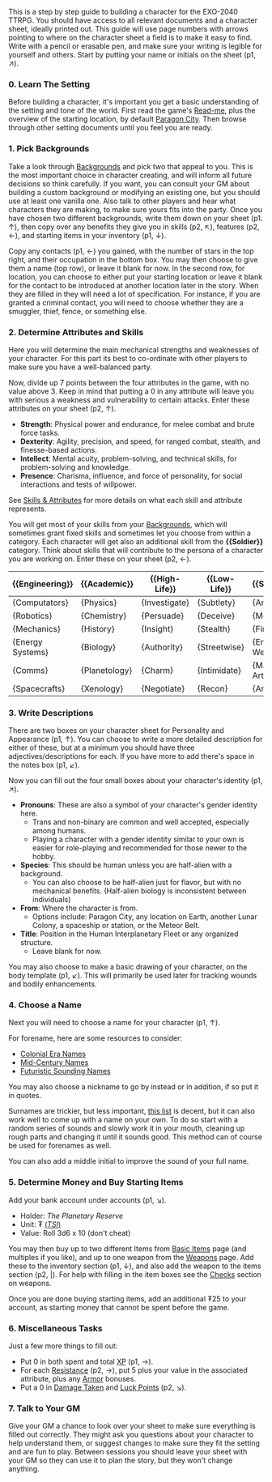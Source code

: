 This is a step by step guide to building a character for the EXO-2040 TTRPG. You should have access to all relevant documents and a character sheet, ideally printed out.  This guide will use page numbers with arrows pointing to where on the character sheet a field is to make it easy to find. Write with a pencil or erasable pen, and make sure your writing is legible for yourself and others. Start by putting your name or initials on the sheet (p1, ↗).
### 0. Learn The Setting
Before building a character, it's important you get a basic understanding of the setting and tone of the world. First read the game's [Read-me](/Readme.md), plus the overview of the starting location, by default [Paragon City](Paragon%20City.md). Then browse through other setting documents until you feel you are ready. 
### 1. Pick Backgrounds
Take a look through [Backgrounds](https://github.com/Ben-Kantor/EXO-2040/blob/3b373c236c1026822b27c087b96905cbd1aafcc1/Player%20Resources/Backgrounds.md) and pick two that appeal to you. This is the most important choice in character creating, and will inform all future decisions so think carefully. If you want, you can consult your GM about building a custom background or modifying an existing one, but you should use at least one vanilla one. Also talk to other players and hear what characters they are making, to make sure yours fits into the party. Once you have chosen two different backgrounds, write them down on your sheet (p1. ↑), then copy over any benefits they give you in skills (p2, ↖), features (p2, ←), and starting items in your inventory (p1, ↓).

Copy any contacts (p1, ←) you gained, with the number of stars in the top right, and their occupation in the bottom box. You may then choose to give them a name (top row), or leave it blank for now. In the second row, for location, you can choose to either put your starting location or leave it blank for the contact to be introduced at another location later in the story. When they are filled in they will need a lot of specification. For instance, if you are granted a criminal contact, you will need to choose whether they are a smuggler, thief, fence, or something else.
### 2. Determine Attributes and Skills
Here you will determine the main mechanical strengths and weaknesses of your character. For this part its best to co-ordinate with other players to make sure you have a well-balanced party.

Now, divide up 7 points between the four attributes in the game, with no value above 3.  Keep in mind that putting a 0 in any attribute will leave you with serious a weakness and vulnerability to certain attacks. Enter these attributes on your sheet (p2, ↑). 

- **Strength**: Physical power and endurance, for melee combat and brute force tasks.
- **Dexterity**: Agility, precision, and speed, for ranged combat, stealth, and finesse-based actions.
- **Intellect**: Mental acuity, problem-solving, and technical skills, for problem-solving and knowledge.
- **Presence**: Charisma, influence, and force of personality, for social interactions and tests of willpower.

See [Skills & Attributes](/Player%20Resources/Skills%20&%20Attributes.md) for more details on what each skill and attribute represents.

You will get most of your skills from your [Backgrounds](https://github.com/Ben-Kantor/EXO-2040/blob/3b373c236c1026822b27c087b96905cbd1aafcc1/Player%20Resources/Backgrounds.md), which will sometimes grant fixed skills and sometimes let you choose from within a category. Each character will get also an additional skill from the **{{Soldier}}** category. Think about skills that will contribute to the persona of a character you are working on. Enter these on your sheet (p2, ←).

| {{Engineering}}  | {{Academic}}  | {{High-Life}} | {{Low-Life}} | {{Soldier}}      | {{Explorer}} |
| ---------------- | ------------- | ------------- | ------------ | ---------------- | ------------ |
| {Computators}    | {Physics}     | {Investigate} | {Subtlety}   | {Archery}        | {Medicate}   |
| {Robotics}       | {Chemistry}   | {Persuade}    | {Deceive}    | {Melee}          | {Move}       |
| {Mechanics}      | {History}     | {Insight}     | {Stealth}    | {Firearms}       | {Survival}   |
| {Energy Systems} | {Biology}     | {Authority}   | {Streetwise} | {Energy Weapons} | {Navigate}   |
| {Comms}          | {Planetology} | {Charm}       | {Intimidate} | {Martial Arts}   | {Track}      |
| {Spacecrafts}    | {Xenology}    | {Negotiate}   | {Recon}      | {Artillery}  | {Nature}     |
### 3. Write Descriptions
There are two boxes on your character sheet for Personality and Appearance (p1, ↑). You can choose to write a more detailed description for either of these, but at a minimum you should have three adjectives/descriptions for each. If you have more to add there's space in the notes box (p1, ↙).

Now you can fill out the four small boxes about your character's identity (p1, ↗).

- **Pronouns**: These are also a symbol of your character's gender identity here.
	- Trans and non-binary are common and well accepted, especially among humans.
	- Playing a character with a gender identity similar to your own is easier for role-playing and recommended for those newer to the hobby.
- **Species**: This should be human unless you are half-alien with a background.
	- You can also choose to be half-alien just for flavor, but with no mechanical benefits. (Half-alien biology is inconsistent between individuals)
- **From**: Where the character is from.
	- Options include: Paragon City, any location on Earth, another Lunar Colony, a spaceship or station, or the Meteor Belt.
- **Title**: Position in the Human Interplanetary Fleet or any organized structure.
	- Leave blank for now.

You may also choose to make a basic drawing of your character, on the body template (p1, ↙). This will primarily be used later for tracking wounds and bodily enhancements.
### 4. Choose a Name
Next you will need to choose a name for your character (p1, ↑).

For forename, here are some resources to consider:
- [Colonial Era Names](https://nameberry.com/list/1031/colonial-names-from-the-1700s)
- [Mid-Century Names](https://nameberry.com/list/426/midcentury-baby-names)
- [Futuristic Sounding Names](https://momlovesbest.com/futuristic-baby-names)

You may also choose a nickname to go by instead or in addition, if so put it in quotes.

Surnames are trickier, but less important, [this list](https://listophile.com/names/last/vintage/) is decent, but it can also work well to come up with a name on your own. To do so start with a random series of sounds and slowly work it in your mouth, cleaning up rough parts and changing it until it sounds good. This method can of course be used for forenames as well.

You can also add a middle initial to improve the sound of your full name.
### 5. Determine Money and Buy Starting Items
Add your bank account under accounts (p1, ↘).
- Holder: *The Planetary Reserve*
- Unit: ₮ [(*TSI*)](/Setting/Currencies.md#TSI)
- Value: Roll 3d6 x 10 (don't cheat)

You may then buy up to two different Items from [Basic Items](/Items/Basic%20Items.md) page (and multiples if you like), and up to one weapon from the [Weapons](/Items/Weapons.md) page. Add these to the inventory section (p1, ↓), and also add the weapon to the items section (p2, |). For help with filling in the item boxes see the [Checks](/Rules/Checks.md#Weapons) section on weapons.

Once you are done buying starting items, add an additional ₮25 to your account, as starting money that cannot be spent before the game.
### 6. Miscellaneous Tasks
Just a few more things to fill out:
- Put 0 in both spent and total [XP](XP.md) (p1, →).
- For each [Resistance](/Rules/Combat.md#Resistances) (p2, →), put 5 plus your value in the associated attribute, plus any [Armor](/Rules/Checks.md#Armor) bonuses.
- Put a 0 in [Damage Taken](/Rules/Combat.md#Damage%20Taken) and [Luck Points](/Rules/Mechanics.md#Luck%20Points) (p2, ↘).
### 7. Talk to Your GM
Give your GM a chance to look over your sheet to make sure everything is filled out correctly. They might ask you questions about your character to help understand them, or suggest changes to make sure they fit the setting and are fun to play. Between sessions you should leave your sheet with your GM so they can use it to plan the story, but they won't change anything.